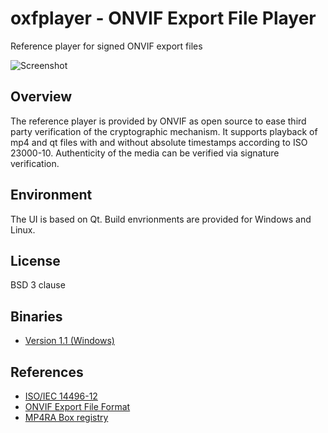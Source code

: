 # oxfplayer - ONVIF Export File Player

Reference player for signed ONVIF export files

![Screenshot](http://developer.onvif.org/pub/export/Player.jpg)

## Overview
The reference player is provided by ONVIF as open source to ease third party verification of the cryptographic mechanism. 
It supports playback of mp4 and qt files with and without absolute timestamps according to ISO 23000-10. 
Authenticity of the media can be verified via signature verification. 
## Environment
The UI is based on Qt. Build envrionments are provided for Windows and Linux.
## License

BSD 3 clause

## Binaries
 * [Version 1.1 (Windows)](https://github.com/onvif/oxfplayer/blob/1.1/ONVIFPlayerSetup.exe)

## References

 * [ISO/IEC 14496-12](https://www.iso.org/standard/68960.html)
 * [ONVIF Export File Format](https://www.onvif.org/specs/stream/ONVIF-ExportFileFormat-Spec.pdf)
 * [MP4RA Box registry](https://mp4ra.org/#/atoms)
